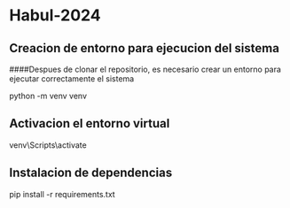 # Habul-2024

## Creacion de entorno para ejecucion del sistema

####Despues de clonar el repositorio, es necesario crear un entorno para ejecutar correctamente el sistema

python -m venv venv

## Activacion el entorno virtual

venv\Scripts\activate

## Instalacion de dependencias

pip install -r requirements.txt


